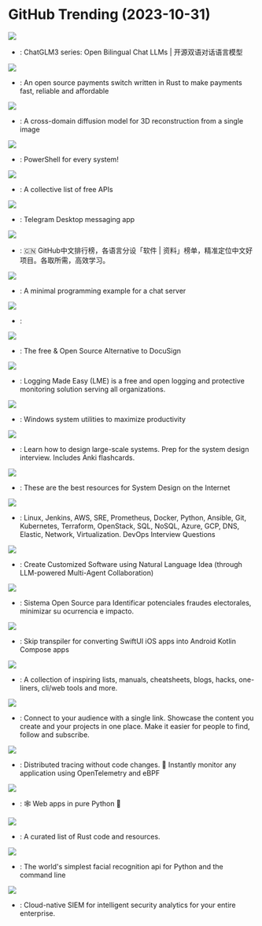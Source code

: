 # GitHub Trending (2023-10-31)

![](https://img.shields.io/badge/Python-New%20402-green?style=flat-square&logo=appveyor)
- [](https://github.comundefined): ChatGLM3 series: Open Bilingual Chat LLMs | 开源双语对话语言模型

![](https://img.shields.io/badge/Rust-New%20219-green?style=flat-square&logo=appveyor)
- [](https://github.comundefined): An open source payments switch written in Rust to make payments fast, reliable and affordable

![](https://img.shields.io/badge/Python-New%20256-green?style=flat-square&logo=appveyor)
- [](https://github.comundefined): A cross-domain diffusion model for 3D reconstruction from a single image

![](https://img.shields.io/badge/C%23-New%2021-green?style=flat-square&logo=appveyor)
- [](https://github.comundefined): PowerShell for every system!

![](https://img.shields.io/badge/Python-New%201-green?style=flat-square&logo=appveyor)
- [](https://github.comundefined): A collective list of free APIs

![](https://img.shields.io/badge/C%2B%2B-New%2098-green?style=flat-square&logo=appveyor)
- [](https://github.comundefined): Telegram Desktop messaging app

![](https://img.shields.io/badge/Java-New%20220-green?style=flat-square&logo=appveyor)
- [](https://github.comundefined): 🇨🇳 GitHub中文排行榜，各语言分设「软件 | 资料」榜单，精准定位中文好项目。各取所需，高效学习。

![](https://img.shields.io/badge/C-New%2060-green?style=flat-square&logo=appveyor)
- [](https://github.comundefined): A minimal programming example for a chat server

![](https://img.shields.io/badge/none-New%20164-green?style=flat-square&logo=appveyor)
- [](https://github.comundefined): 

![](https://img.shields.io/badge/JavaScript-New%20510-green?style=flat-square&logo=appveyor)
- [](https://github.comundefined): The free & Open Source Alternative to DocuSign

![](https://img.shields.io/badge/Shell-New%2027-green?style=flat-square&logo=appveyor)
- [](https://github.comundefined): Logging Made Easy (LME) is a free and open logging and protective monitoring solution serving all organizations.

![](https://img.shields.io/badge/C%23-New%2080-green?style=flat-square&logo=appveyor)
- [](https://github.comundefined): Windows system utilities to maximize productivity

![](https://img.shields.io/badge/Python-New%20432-green?style=flat-square&logo=appveyor)
- [](https://github.comundefined): Learn how to design large-scale systems. Prep for the system design interview. Includes Anki flashcards.

![](https://img.shields.io/badge/none-New%20426-green?style=flat-square&logo=appveyor)
- [](https://github.comundefined): These are the best resources for System Design on the Internet

![](https://img.shields.io/badge/Python-New%2028-green?style=flat-square&logo=appveyor)
- [](https://github.comundefined): Linux, Jenkins, AWS, SRE, Prometheus, Docker, Python, Ansible, Git, Kubernetes, Terraform, OpenStack, SQL, NoSQL, Azure, GCP, DNS, Elastic, Network, Virtualization. DevOps Interview Questions

![](https://img.shields.io/badge/Python-New%20120-green?style=flat-square&logo=appveyor)
- [](https://github.comundefined): Create Customized Software using Natural Language Idea (through LLM-powered Multi-Agent Collaboration)

![](https://img.shields.io/badge/PHP-New%20501-green?style=flat-square&logo=appveyor)
- [](https://github.comundefined): Sistema Open Source para Identificar potenciales fraudes electorales, minimizar su ocurrencia e impacto.

![](https://img.shields.io/badge/Swift-New%2056-green?style=flat-square&logo=appveyor)
- [](https://github.comundefined): Skip transpiler for converting SwiftUI iOS apps into Android Kotlin Compose apps

![](https://img.shields.io/badge/none-New%20209-green?style=flat-square&logo=appveyor)
- [](https://github.comundefined): A collection of inspiring lists, manuals, cheatsheets, blogs, hacks, one-liners, cli/web tools and more.

![](https://img.shields.io/badge/JavaScript-New%2086-green?style=flat-square&logo=appveyor)
- [](https://github.comundefined): Connect to your audience with a single link. Showcase the content you create and your projects in one place. Make it easier for people to find, follow and subscribe.

![](https://img.shields.io/badge/Go-New%20145-green?style=flat-square&logo=appveyor)
- [](https://github.comundefined): Distributed tracing without code changes. 🚀 Instantly monitor any application using OpenTelemetry and eBPF

![](https://img.shields.io/badge/Python-New%2073-green?style=flat-square&logo=appveyor)
- [](https://github.comundefined): 🕸 Web apps in pure Python 🐍

![](https://img.shields.io/badge/Rust-New%2089-green?style=flat-square&logo=appveyor)
- [](https://github.comundefined): A curated list of Rust code and resources.

![](https://img.shields.io/badge/Python-New%2018-green?style=flat-square&logo=appveyor)
- [](https://github.comundefined): The world's simplest facial recognition api for Python and the command line

![](https://img.shields.io/badge/Jupyter%20Notebook-New%201-green?style=flat-square&logo=appveyor)
- [](https://github.comundefined): Cloud-native SIEM for intelligent security analytics for your entire enterprise.

